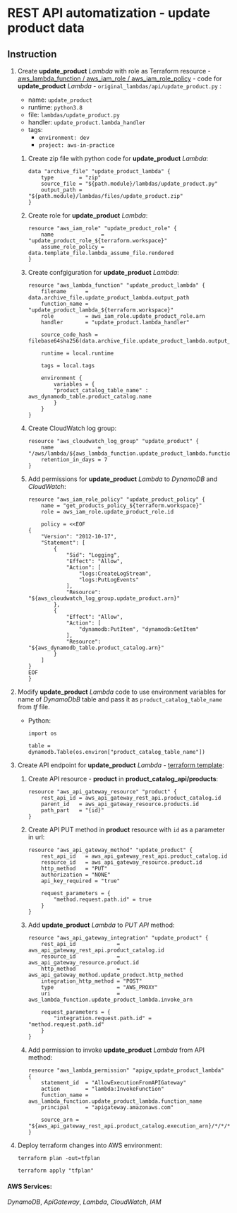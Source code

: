 # REST API automatization - update product data

## Instruction

1. Create **update_product** *Lambda* with role as Terraform resource - [aws_lambda_function / aws_iam_role / aws_iam_role_policy](https://www.terraform.io/docs/providers/aws/r/lambda_function.html) - code for **update_product** *Lambda* - `original_lambdas/api/update_product.py` :
    - name: `update_product`
    - runtime: `python3.8` 
    - file: `lambdas/update_product.py`
    - handler: `update_product.lambda_handler`
    - tags:
        * `environment: dev`
        * `project: aws-in-practice`

    1. Create zip file with python code for **update_product** *Lambda*:

        ```
        data "archive_file" "update_product_lambda" {
            type        = "zip"
            source_file = "${path.module}/lambdas/update_product.py"
            output_path = "${path.module}/lambdas/files/update_product.zip"
        }
        ```

    2. Create role for **update_product** *Lambda*:

        ```
        resource "aws_iam_role" "update_product_role" {
            name               = "update_product_role_${terraform.workspace}"
            assume_role_policy = data.template_file.lambda_assume_file.rendered
        }
        ```

    3. Create confgiguration for **update_product** *Lambda*:

        ```
        resource "aws_lambda_function" "update_product_lambda" {
            filename      = data.archive_file.update_product_lambda.output_path
            function_name = "update_product_lambda_${terraform.workspace}"
            role          = aws_iam_role.update_product_role.arn
            handler       = "update_product.lambda_handler"

            source_code_hash = filebase64sha256(data.archive_file.update_product_lambda.output_path)

            runtime = local.runtime

            tags = local.tags

            environment {
                variables = {
                "product_catalog_table_name" : aws_dynamodb_table.product_catalog.name
                }
            }
        }
        ```

    4. Create CloudWatch log group:

        ```
        resource "aws_cloudwatch_log_group" "update_product" {
            name              = "/aws/lambda/${aws_lambda_function.update_product_lambda.function_name}"
            retention_in_days = 7
        }
        ```

    5. Add permissions for **update_product** *Lambda* to *DynamoDB* and *CloudWatch*:

        ```
        resource "aws_iam_role_policy" "update_product_policy" {
            name = "get_products_policy_${terraform.workspace}"
            role = aws_iam_role.update_product_role.id

            policy = <<EOF
        {
            "Version": "2012-10-17",
            "Statement": [
                {
                    "Sid": "Logging",
                    "Effect": "Allow",
                    "Action": [
                        "logs:CreateLogStream",
                        "logs:PutLogEvents"
                    ],
                    "Resource": "${aws_cloudwatch_log_group.update_product.arn}"
                },
                {
                    "Effect": "Allow",
                    "Action": [
                        "dynamodb:PutItem", "dynamodb:GetItem"
                    ],
                    "Resource": "${aws_dynamodb_table.product_catalog.arn}"
                }
            ]
        }
        EOF
        }
        ```

2. Modify **update_product** *Lambda* code to use environment variables for name of *DynamoDbB* table and pass it as `product_catalog_table_name` from *tf* file.
    - Python:

        ```
        import os 
        ```

        ```
        table = dynamodb.Table(os.environ["product_catalog_table_name"])
        ```


3. Create API endpoint for **update_product** *Lambda* - [terraform template](https://www.terraform.io/docs/providers/aws/r/api_gateway_integration.html):

    1. Create API resource - **product** in **product_catalog_api/products**:

        ```
        resource "aws_api_gateway_resource" "product" {
            rest_api_id = aws_api_gateway_rest_api.product_catalog.id
            parent_id   = aws_api_gateway_resource.products.id
            path_part   = "{id}"
        }
        ```
    
    2. Create API PUT method in **product** resource with `id` as a parameter in url:

        ```
        resource "aws_api_gateway_method" "update_product" {
            rest_api_id   = aws_api_gateway_rest_api.product_catalog.id
            resource_id   = aws_api_gateway_resource.product.id
            http_method   = "PUT"
            authorization = "NONE"
            api_key_required = "true"

            request_parameters = {
                "method.request.path.id" = true
            }
        }
        ```

    3. Add **update_product** *Lambda* to *PUT API* method:

        ```
        resource "aws_api_gateway_integration" "update_product" {
            rest_api_id             = aws_api_gateway_rest_api.product_catalog.id
            resource_id             = aws_api_gateway_resource.product.id
            http_method             = aws_api_gateway_method.update_product.http_method
            integration_http_method = "POST"
            type                    = "AWS_PROXY"
            uri                     = aws_lambda_function.update_product_lambda.invoke_arn

            request_parameters = {
                "integration.request.path.id" = "method.request.path.id"
            }
        }
        ```

    4. Add permission to invoke **update_product** *Lambda* from API method:

        ```
        resource "aws_lambda_permission" "apigw_update_product_lambda" {
            statement_id  = "AllowExecutionFromAPIGateway"
            action        = "lambda:InvokeFunction"
            function_name = aws_lambda_function.update_product_lambda.function_name
            principal     = "apigateway.amazonaws.com"

            source_arn = "${aws_api_gateway_rest_api.product_catalog.execution_arn}/*/*/*"
        }
        ```

4. Deploy terraform changes into AWS environment: 

    ```
    terraform plan -out=tfplan
    ```

    ```
    terraform apply "tfplan"
    ```


#### AWS Services: 
*DynamoDB*, *ApiGateway*, *Lambda*, *CloudWatch*, *IAM*    
